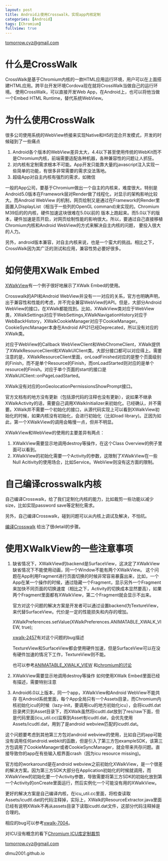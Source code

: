 ```yaml
---
layout: post
title: Android上使用Crosswalk，实现app内核定制 
categories: [Android]
tags: [Chromium]
fullview: true
---
```


tomorrow.cyz@gmail.com

# 什么是CrossWalk
   CrossWalk是基于Chromium内核的一款HTML应用运行环境，用户可以在上面搭建HTML应用。跨平台开发环境Cordova现在就将CrossWalk当做自己的运行环境。
   使用CrossWalk，可以直接开发Web App，在Android上，也可以将他当做一个Embed HTML Runtime，替代系统WebView。

# 为什么使用CrossWalk
   很多公司使用系统的WebView桥接来实现Native和H5的混合开发模式，开发的时候碰到了一些痛点

   1. Android各个版本的WebView差异太大，4.4以下甚至使用传统的WebKit而不是Chromium内核，前端需要适配各种机器，各种兼容性的问题让人抓狂。
   2. 对内核有定制需求根本不可能。App开发只能靠大量的javascript注入实现一些简单的功能，有很多非常需要的需求没法落地。
   3. 超级App对自主内核有强烈的需求，如微信
   
   一般的App公司，要基于Chromium做出一个自主的内核来，难度很大。特别是Android5.0版本在Framework层对Render做了线程化，对显示的架构影响比较大。而Android WebView
   的机制，网页绘制又是通过在Framework的Render里面置入DisplayList（相当于一些列的OpenGL command)来实现的。Chromium M39后的的内核，硬件加速这块很难在5.0以前的
   版本上跑起来。而5.0以下的版本，硬件加速是否开启，对网页绘制性能的影响很大。所以，要通过自己直接移植Chromium内核和Android WebView的方式来解决自主内核的问题，
   要投入很大的人力。
   
   另外，android版本兼容，对自主内核来说，也是一个蛮大的挑战。相比之下，CrossWalk因为其广泛的测试和应用，兼容性势必要好很多。


# 如何使用XWalk Embed
  [XWalkView](https://crosswalk-project.org/apis/embeddingapidocs/reference/org/xwalk/core/XWalkView.html)有一个例子很好地展示了XWalk Embed的使用。
  
   Crosswalk的API和Android WebView并没有一一对应的关系，官方也明确声明，出于兼容性和性能的考虑，并不完全兼容WebView的API。但是，大部分Android WebView的接口，在XWalk都能找到。比如，XWalkView类对应于WebView类，XWalkSettings对应于WebSettings,XWalkNavigationHistory对应于WebBackHistory，XWalkCookieManager对应于CookieManager。CookieSyncManager本身在Android API21已经Deprecated，所以没有对应的XWalk类。
  
   对应于WebView的Callback WebViewClient和WebChromeClient，XWalk提供了XWalkResourceClient和XWalkUIClient类。大部分接口都可以对应得上。需要注意的是，XWalkResourceClient里面，onLoadFinished对应的是整个页面级别的Finish，而不是单个Resource的Finish，而onLoadStarted则对应的是单个resource的Finish。对应于单个页面的start的接口是XWalkUIClient::onPageLoadStarted。
  
   XWalk没有对应的onGeolocationPermissionsShowPrompt接口。
  
   官方文档有的地方没有更新（包括源代码的注释也没有更新），说如果不继承XWalkActivity的话，需要自己调用XWalkInitializer来初始化。已经确认，并不需要。XWalk并不需要一个初始化的接口，从源代码实现上可以看到XWalkView初始化的时候，如果内核没有初始化，会进行初始化（比如load library)。正因为如此，第一个XWalkView的调用会略慢一点，但并不明显。
  
   XWalkView和WebView的使用的主要差异有两点：
   
   1. XWalkView需要显示地调用destroy等操作，在这个Class Overview的例子里面可以看到。
   2. XWalkView的初始化需要一个Activity的参数，这限制了XWalkView在一些Null Acitivity的使用场合，比如Service。WebView则没有这方面的限制。

# 自己编译crosswalk内核
  自己编译Crosswalk，给了我们定制化内核的能力，比如裁剪一些功能以减少size，比如实现password save等定制化需求。

  另外，自己编译Crosswalk，碰到问题可以从内核上调试及解决，不怕坑。

  [编译Crosswalk](https://crosswalk-project.org/contribute/building_crosswalk_zh.html#contribute/building_crosswalk/Building-Crosswalk-for-Android) 给出了很detail的步骤。
  
# 使用XWalkView的一些注意事项
  1. 缺省情况下，XWalkView的backend是SurfaceView，这决定了XWalkView缺省情况下不能使用动画，同一个Window不能有两个XWalkView。
     这个问题在App利用Fragment进行页面切换的时候非常容易暴露出来，比如，一个App在某一个操作的时候，通过隐藏一个Fragment，显示另外一个Fragment来加快不同页面的切换速度（相比之下，Activity的切换成本显然要高），如果两个Fragment里面都有XWalkView，第二个Fragment就会显示不出来。
     
     官方对这个问题的解决方案是开发者可以通过设置backend为TextureView，来代替SurfaceView。代价是一定的性能损失和内存的增加。
     
     XWalkPreferences.setValue(XWalkPreferences.ANIMATABLE_XWALK_VIEW, true);

     [xwalk-2457](https://crosswalk-project.org/jira/browse/XWALK-2457)有对这个问题的bug描述

     TextureView和SurfaceView都会使用硬件加速，但是SurfaceView可以在没有硬件加速的情况下工作，TextureView则不能。
 
     也可以参考[ANIMATABLE_XWALK_VIEW](https://crosswalk-project.org/apis/embeddingapidocs/reference/org/xwalk/core/XWalkPreferences.html#ANIMATABLE_XWALK_VIEW)
     和[chromium的讨论](https://groups.google.com/a/chromium.org/forum/#!topic/graphics-dev/Z0yE-PWQXc4)

  2. XWalkView需要显示地调用destroy等操作
    如何使用XWalk Embed里面已经有描述，需要特别注意

  3. Android6.0以上版本，同一个app，XWalkView和Android WebView不能共存
   在Android系统里面，每个App全局只有一个Assets目录，而Chromium内核初始化icu的时候（lazy-init，要调用icu的地方初始化icu），会将icudtl.dat目录拷贝到Asset目录下，而XWalk虽然将icudtl.dat放到了res/raw下面，但是代码里面(icu_util.cc)监察到Asset有icudtl.dat，会优先使用Assets/icudtl.dat，用到了是android webview匹配的icudtl.dat。

   这个问题要考虑到其他第三方包对android webview的使用，比如自己的app可能没有调用任何android.webkit的函数，但是引入了第三方包exampleSDK，该第三方包调用了CookieManager或者CookieSyncManager，就会带来共存问题。直接导致你的app在有些输入框界面crash（因为icu resource missing)。

   官方给的workaround是在android webview之前初始化XWalkView，是一个很差的解决方案。因为第三方SDK大部分在Application初始化的时候就调用，而XWalkView的初始化要一个Activity参数，导致需要将第三方SDK的初始化放到第一个Activity的onCreate里面运行，然后实例化一个可能没有用的XWalkView。

   更好的解决方案是自己编译内核，在icu_util.cc里面，将检查读取Assets/icudtl.dat的代码注释掉，实际上，XWalk的ResourceExtractor.java里面已经有说明XWalk不再从assets目录下读取icudtl.dat文件，这部分代码注释掉是合理的。

   相应的bug可以参考[xwalk-7004](https://crosswalk-project.org/jira/browse/XWALK-7004)。

   对ICU没有概念的看下[Chromium ICU库定制裁剪](http://blog.gclxry.com/custom-chromium-icu-library/)   

tomorrow.cyz@gmail.com

dlmu2001.github.io

    


